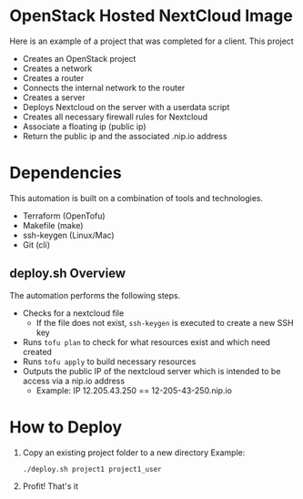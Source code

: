 # OpenStack Hosted NextCloud Image
Here is an example of a project that was completed for a client.
This project
* Creates an OpenStack project
* Creates a network
* Creates a router
* Connects the internal network to the router
* Creates a server
* Deploys Nextcloud on the server with a userdata script
* Creates all necessary firewall rules for Nextcloud
* Associate a floating ip (public ip)
* Return the public ip and the associated .nip.io address

# Dependencies
This automation is built on a combination of tools and technologies.
* Terraform (OpenTofu)
* Makefile (make)
* ssh-keygen (Linux/Mac)
* Git (cli)

## deploy.sh Overview
The automation performs the following steps.
* Checks for a nextcloud file
    * If the file does not exist, `ssh-keygen` is executed to create a new SSH key
* Runs `tofu plan` to check for what resources exist and which need created
* Runs `tofu apply` to build necessary resources
* Outputs the public IP of the nextcloud server which is intended to be access via a nip.io address
    * Example: IP 12.205.43.250 == 12-205-43-250.nip.io

# How to Deploy
1.  Copy an existing project folder to a new directory
    Example:
    ```
    ./deploy.sh project1 project1_user
    ```
4.  Profit!  That's it

